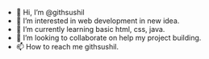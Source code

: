 - 👋 Hi, I’m @githsushil
- 👀 I’m interested in web development in new idea.
- 🌱 I’m currently learning basic html, css, java.
- 💞️ I’m looking to collaborate on help my project building.
- 📫 How to reach me githsushil.

<!---
githsushil/githsushil is a ✨ special ✨ repository because its `README.md` (this file) appears on your GitHub profile.
You can click the Preview link to take a look at your changes.
--->

